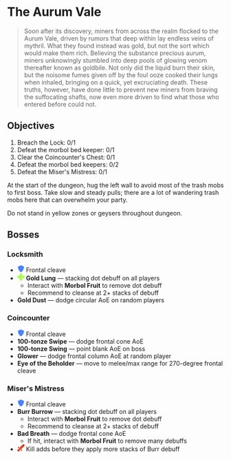 # The Aurum Vale

> Soon after its discovery, miners from across the realm flocked to the Aurum Vale, driven by rumors that deep within lay endless veins of mythril. What they found instead was gold, but not the sort which would make them rich. Believing the substance precious aurum, miners unknowingly stumbled into deep pools of glowing venom thereafter known as goldbile. Not only did the liquid burn their skin, but the noisome fumes given off by the foul ooze cooked their lungs when inhaled, bringing on a quick, yet excruciating death. These truths, however, have done little to prevent new miners from braving the suffocating shafts, now even more driven to find what those who entered before could not.

## Objectives

1. Breach the Lock: 0/1
2. Defeat the morbol bed keeper: 0/1
3. Clear the Coincounter's Chest: 0/1
4. Defeat the morbol bed keepers: 0/2
5. Defeat the Miser's Mistress: 0/1

At the start of the dungeon, hug the left wall to avoid most of the trash mobs to first boss. Take slow and steady pulls; there are a lot of wandering trash mobs here that can overwhelm your party.

Do not stand in yellow zones or geysers throughout dungeon.

## Bosses

### Locksmith

- ![](/assets/icons/role-tank.png) Frontal cleave
- ![](/assets/icons/role-healer.png) **Gold Lung** — stacking dot debuff on all players
    - Interact with **Morbol Fruit** to remove dot debuff
    - Recommend to cleanse at 2+ stacks of debuff
- **Gold Dust** — dodge circular AoE on random players

### Coincounter

- ![](/assets/icons/role-tank.png) Frontal cleave
- **100-tonze Swipe** — dodge frontal cone AoE
- **100-tonze Swing** — point blank AoE on boss
- **Glower** — dodge frontal column AoE at random player
- **Eye of the Beholder** — move to melee/max range for 270-degree frontal cleave

### Miser's Mistress

- ![](/assets/icons/role-tank.png) Frontal cleave
- **Burr Burrow** — stacking dot debuff on all players
    - Interact with **Morbol Fruit** to remove dot debuff
    - Recommend to cleanse at 2+ stacks of debuff
- **Bad Breath** — dodge frontal cone AoE
    - If hit, interact with **Morbol Fruit** to remove many debuffs
- ![](/assets/icons/role-dps.png) Kill adds before they apply more stacks of Burr debuff
